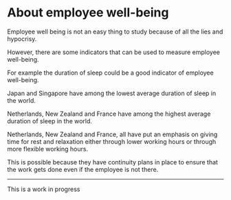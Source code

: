# About employee well-being

Employee well being is not an easy thing to study because of all the lies and hypocrisy.

However, there are some indicators that can be used to measure employee well-being.

For example the duration of sleep could be a good indicator of employee well-being.

Japan and Singapore have among the lowest average duration of sleep in the world.

Netherlands, New Zealand and France have among the highest average duration of sleep in the world.

Netherlands, New Zealand and France, all have put an emphasis on giving time for rest and relaxation either through lower working hours or through more flexible working hours.

This is possible because they have continuity plans in place to ensure that the work gets done even if the employee is not there.

<hr>

This is a work in progress
